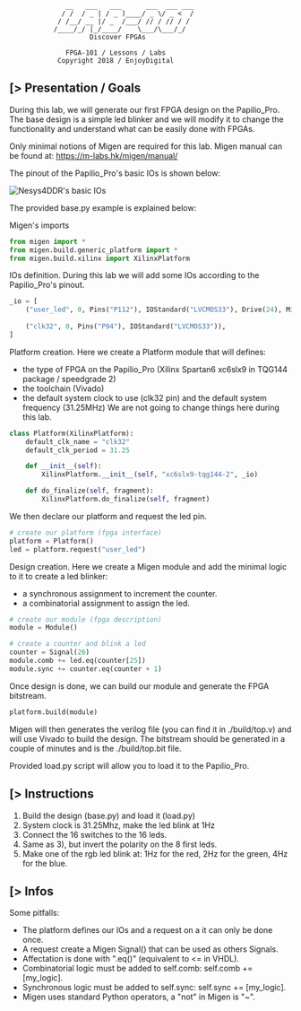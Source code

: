 
                  __   ___   ___      ___  ___ ___
                 / /  / _ | / _ )____/ _ \/ _ <  /
                / /__/ __ |/ _  /___/ // / // / /
               /____/_/ |_/____/    \___/\___/_/
               	        Discover FPGAs

                  FPGA-101 / Lessons / Labs
                Copyright 2018 / EnjoyDigital

[> Presentation / Goals
-----------------------
During this lab, we will generate our first FPGA design on the Papilio_Pro.
The base design is a simple led blinker and we will modify it to change
the functionality and understand what can be easily done with FPGAs.

Only minimal notions of Migen are required for this lab.
Migen manual can be found at: https://m-labs.hk/migen/manual/

The pinout of the Papilio_Pro's basic IOs is shown below:

![Nesys4DDR's basic IOs](pinout.png)

The provided base.py example is explained below:

Migen's imports
```python
from migen import *
from migen.build.generic_platform import *
from migen.build.xilinx import XilinxPlatform
```

IOs definition. During this lab we will add some IOs
according to the Papilio_Pro's pinout.
```python
_io = [
    ("user_led", 0, Pins("P112"), IOStandard("LVCMOS33"), Drive(24), Misc("SLEW=QUIETIO")),
    
    ("clk32", 0, Pins("P94"), IOStandard("LVCMOS33")),
]
```

Platform creation. Here we create a Platform module that will
defines:
- the type of FPGA on the Papilio_Pro (Xilinx Spartan6 xc6slx9 in TQG144 package  / speedgrade 2)
- the toolchain (Vivado)
- the default system clock to use (clk32 pin) and the default system frequency (31.25MHz)
We are not going to change things here during this lab.

```python
class Platform(XilinxPlatform):
    default_clk_name = "clk32"
    default_clk_period = 31.25

    def __init__(self):
        XilinxPlatform.__init__(self, "xc6slx9-tqg144-2", _io)

    def do_finalize(self, fragment):
        XilinxPlatform.do_finalize(self, fragment)

```

We then declare our platform and request the led pin.
```python
# create our platform (fpga interface)
platform = Platform()
led = platform.request("user_led")
```

Design creation. Here we create a Migen module and add the minimal
logic to it to create a led blinker:
- a synchronous assignment to increment the counter.
- a combinatorial assignment to assign the led.
```python
# create our module (fpga description)
module = Module()

# create a counter and blink a led
counter = Signal(26)
module.comb += led.eq(counter[25])
module.sync += counter.eq(counter + 1)
```

Once design is done, we can build our module and generate the FPGA bitstream.
```python
platform.build(module)

```
Migen will then generates the verilog file (you can find it in ./build/top.v) and
will use Vivado to build the design. The bitstream should be generated in a couple
of minutes and is the ./build/top.bit file.

Provided load.py script will allow you to load it to the Papilio_Pro.

[> Instructions
---------------
1) Build the design (base.py) and load it (load.py)
2) System clock is 31.25Mhz, make the led blink at 1Hz
3) Connect the 16 switches to the 16 leds.
4) Same as 3), but invert the polarity on the 8 first leds.
5) Make one of the rgb led blink at: 1Hz for the red, 2Hz for the green,
4Hz for the blue.

[> Infos
--------
Some pitfalls:
- The platform defines our IOs and a request on a it can only be done once.
- A request create a Migen Signal() that can be used as others Signals.
- Affectation is done with ".eq()" (equivalent to <= in VHDL).
- Combinatorial logic must be added to self.comb: self.comb += [my_logic].
- Synchronous logic must be added to self.sync: self.sync += [my_logic].
- Migen uses standard Python operators, a "not" in Migen is "~".
